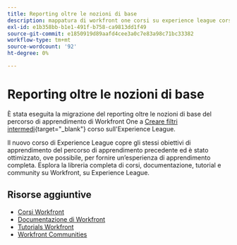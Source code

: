 ```yaml
---
title: Reporting oltre le nozioni di base
description: mappatura di workfront one corsi su experience league corsi
exl-id: e1b358bb-b1e1-491f-b758-ca9813dd1f49
source-git-commit: e1850919d89aafd4cee3a0c7e83a98c71bc33382
workflow-type: tm+mt
source-wordcount: '92'
ht-degree: 0%

---
```


# Reporting oltre le nozioni di base

È stata eseguita la migrazione del reporting oltre le nozioni di base del percorso di apprendimento di Workfront One a [Creare filtri intermedi](https://experienceleague.adobe.com/?recommended=Workfront-U-1-2022.2.reporting){target="_blank"} corso sull&#39;Experience League.

Il nuovo corso di Experience League copre gli stessi obiettivi di apprendimento del percorso di apprendimento precedente ed è stato ottimizzato, ove possibile, per fornire un’esperienza di apprendimento completa.  Esplora la libreria completa di corsi, documentazione, tutorial e community su Workfront, su Experience League.

## Risorse aggiuntive

* [Corsi Workfront](https://experienceleague.adobe.com/?lang=en&amp;Solution=Workfront#courses)
* [Documentazione di Workfront](https://experienceleague.adobe.com/docs/workfront.html)
* [Tutorials Workfront](https://experienceleague.adobe.com/docs/workfront-learn/tutorials-workfront/home.html)
* [Workfront Communities](https://experienceleaguecommunities.adobe.com/t5/workfront/ct-p/workfront)
